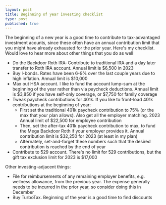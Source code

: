 ```yaml
---
layout: post
title: Beginning of year investing checklist
type: post
published: true
---
```


The beginning of a new year is a good time to contribute to tax-advantaged investment acounts, since these often have an annual contribution limit that you might have already exhausted for the prior year. Here's my checklist. Would love to hear more about other things that you do as well

- Do the Backdoor Roth IRA: Contribute to traditional IRA and a day later transfer to Roth IRA account. Annual limit is $6,500 in 2023
- Buy I-bonds. Rates have been 6-9% over the last couple years due to high inflation. Annual limit is $10,000
- Max out HSA account. I like to fund the account lump-sum at the beginning of the year rather than via paycheck deductions. Annual limit is $3,850 if you have self-only coverage, or $7,750 for family coverage
- Tweak paycheck contributions for 401k. If you like to front-load 401k contributions at the beginning of year:
  - First set the traditional 401k paycheck contribution to 75% (or the max that your plan allows). Also get all the employer matching. 2023 Annual limit of $22,500 for employee contribution
  - Then, set the after-tax 401k paycheck contribution to max, to fund the Mega Backdoor Roth if your employer provides it. Annual contribution limit is $32,250 for 2023 (at least in my plan)
  - Alternately, set-and-forget these numbers such that the desired contribution is reached by the end of year
- Contribute to 529 account. There's no limit for 529 contributions, but the gift tax exclusion limit for 2023 is $17,000

Other investing-adjacent things:
- File for reimbursements of any remaining employer benefits, e.g. wellness allowance, from the previous year. The expense generally needs to be incurred in the prior year, so consider doing this in December
- Buy TurboTax. Beginning of the year is a good time to find discounts

